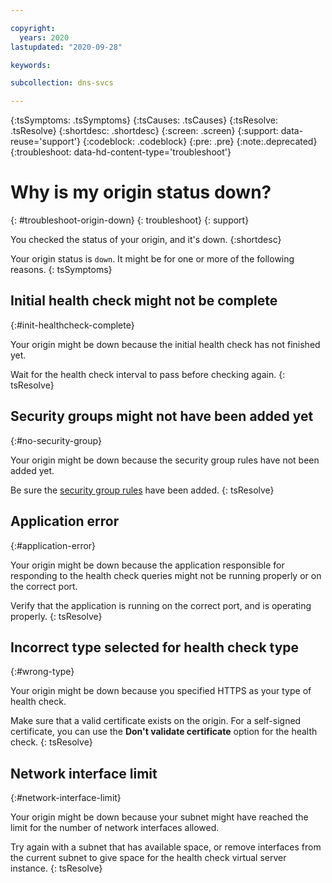 ```yaml
---

copyright:
  years: 2020
lastupdated: "2020-09-28"

keywords: 

subcollection: dns-svcs

---
```


{:tsSymptoms: .tsSymptoms}
{:tsCauses: .tsCauses}
{:tsResolve: .tsResolve}
{:shortdesc: .shortdesc}
{:screen: .screen}
{:support: data-reuse='support'}
{:codeblock: .codeblock}
{:pre: .pre}
{:note:.deprecated}
{:troubleshoot: data-hd-content-type='troubleshoot'}


# Why is my origin status down?
{: #troubleshoot-origin-down}
{: troubleshoot}
{: support} 

You checked the status of your origin, and it's down.
{:shortdesc}

Your origin status is `down`. It might be for one or more of the following reasons.
{: tsSymptoms}

## Initial health check might not be complete
{:#init-healthcheck-complete}

Your origin might be down because the initial health check has not finished yet. 

Wait for the health check interval to pass before checking again.
{: tsResolve}

## Security groups might not have been added yet
{:#no-security-group}

Your origin might be down because the security group rules have not been added yet.

Be sure the [security group rules](/docs/dns-svcs?topic=dns-svcs-global-load-balancers#security-groups-glb) have been added.
{: tsResolve}

## Application error
{:#application-error}

Your origin might be down because the application responsible for responding to the health check queries might not be running properly or on the correct port.

Verify that the application is running on the correct port, and is operating properly.
{: tsResolve}

## Incorrect type selected for health check type
{:#wrong-type}

Your origin might be down because you specified HTTPS as your type of health check. 

Make sure that a valid certificate exists on the origin. For a self-signed certificate, you can use the **Don't validate certificate** option for the health check.
{: tsResolve}

## Network interface limit
{:#network-interface-limit}

Your origin might be down because your subnet might have reached the limit for the number of network interfaces allowed. 

Try again with a subnet that has available space, or remove interfaces from the current subnet to give space for the health check virtual server instance.
{: tsResolve}
